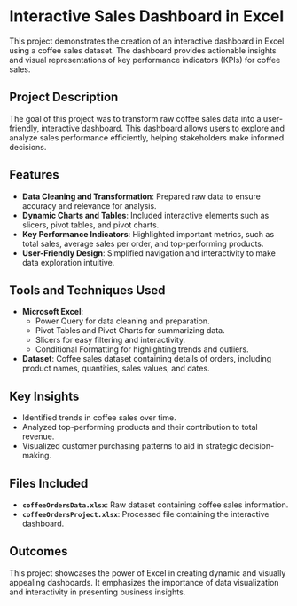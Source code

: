 # Interactive Sales Dashboard in Excel

This project demonstrates the creation of an interactive dashboard in Excel using a coffee sales dataset. The dashboard provides actionable insights and visual representations of key performance indicators (KPIs) for coffee sales.

## Project Description
The goal of this project was to transform raw coffee sales data into a user-friendly, interactive dashboard. This dashboard allows users to explore and analyze sales performance efficiently, helping stakeholders make informed decisions.

## Features
- **Data Cleaning and Transformation**: Prepared raw data to ensure accuracy and relevance for analysis.
- **Dynamic Charts and Tables**: Included interactive elements such as slicers, pivot tables, and pivot charts.
- **Key Performance Indicators**: Highlighted important metrics, such as total sales, average sales per order, and top-performing products.
- **User-Friendly Design**: Simplified navigation and interactivity to make data exploration intuitive.

## Tools and Techniques Used
- **Microsoft Excel**:
  - Power Query for data cleaning and preparation.
  - Pivot Tables and Pivot Charts for summarizing data.
  - Slicers for easy filtering and interactivity.
  - Conditional Formatting for highlighting trends and outliers.
- **Dataset**: Coffee sales dataset containing details of orders, including product names, quantities, sales values, and dates.

## Key Insights
- Identified trends in coffee sales over time.
- Analyzed top-performing products and their contribution to total revenue.
- Visualized customer purchasing patterns to aid in strategic decision-making.

## Files Included
- **`coffeeOrdersData.xlsx`**: Raw dataset containing coffee sales information.
- **`coffeeOrdersProject.xlsx`**: Processed file containing the interactive dashboard.

## Outcomes
This project showcases the power of Excel in creating dynamic and visually appealing dashboards. It emphasizes the importance of data visualization and interactivity in presenting business insights.

